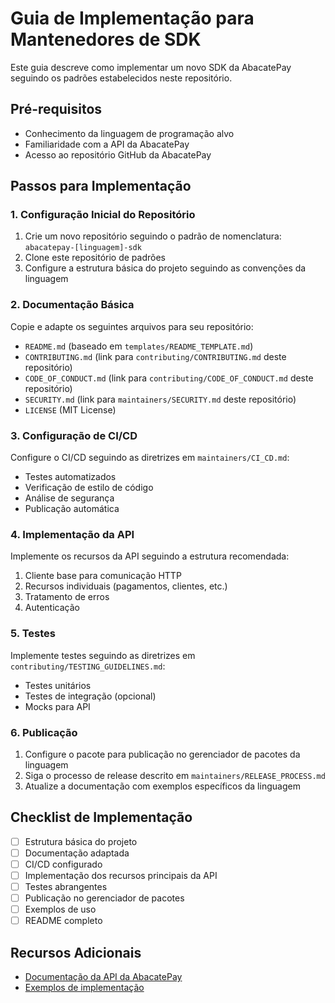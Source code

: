 # Guia de Implementação para Mantenedores de SDK

Este guia descreve como implementar um novo SDK da AbacatePay seguindo os padrões estabelecidos neste repositório.

## Pré-requisitos

- Conhecimento da linguagem de programação alvo
- Familiaridade com a API da AbacatePay
- Acesso ao repositório GitHub da AbacatePay

## Passos para Implementação

### 1. Configuração Inicial do Repositório

1. Crie um novo repositório seguindo o padrão de nomenclatura: `abacatepay-[linguagem]-sdk`
2. Clone este repositório de padrões
3. Configure a estrutura básica do projeto seguindo as convenções da linguagem

### 2. Documentação Básica

Copie e adapte os seguintes arquivos para seu repositório:

- `README.md` (baseado em `templates/README_TEMPLATE.md`)
- `CONTRIBUTING.md` (link para `contributing/CONTRIBUTING.md` deste repositório)
- `CODE_OF_CONDUCT.md` (link para `contributing/CODE_OF_CONDUCT.md` deste repositório)
- `SECURITY.md` (link para `maintainers/SECURITY.md` deste repositório)
- `LICENSE` (MIT License)

### 3. Configuração de CI/CD

Configure o CI/CD seguindo as diretrizes em `maintainers/CI_CD.md`:

- Testes automatizados
- Verificação de estilo de código
- Análise de segurança
- Publicação automática

### 4. Implementação da API

Implemente os recursos da API seguindo a estrutura recomendada:

1. Cliente base para comunicação HTTP
2. Recursos individuais (pagamentos, clientes, etc.)
3. Tratamento de erros
4. Autenticação

### 5. Testes

Implemente testes seguindo as diretrizes em `contributing/TESTING_GUIDELINES.md`:

- Testes unitários
- Testes de integração (opcional)
- Mocks para API

### 6. Publicação

1. Configure o pacote para publicação no gerenciador de pacotes da linguagem
2. Siga o processo de release descrito em `maintainers/RELEASE_PROCESS.md`
3. Atualize a documentação com exemplos específicos da linguagem

## Checklist de Implementação

- [ ] Estrutura básica do projeto
- [ ] Documentação adaptada
- [ ] CI/CD configurado
- [ ] Implementação dos recursos principais da API
- [ ] Testes abrangentes
- [ ] Publicação no gerenciador de pacotes
- [ ] Exemplos de uso
- [ ] README completo

## Recursos Adicionais

- [Documentação da API da AbacatePay](https://docs.abacatepay.com)
- [Exemplos de implementação](../examples/) 
